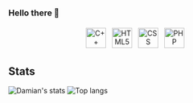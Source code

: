 ### Hello there 👋

<p align="center">
<img src="https://user-images.githubusercontent.com/42747200/46140125-da084900-c26d-11e8-8ea7-c45ae6306309.png" alt="C++" height="40" style="vertical-align:top; margin:4px">
  
<img src="https://cdn.iconscout.com/icon/free/png-256/html5-40-1175193.png" alt="HTML5" height="40" style="vertical-align:top; margin:4px">
<img src="https://icon-library.com/images/css3-icon/css3-icon-28.jpg" alt="CSS" height="40" style="vertical-align:top; margin:4px">

<img src="https://www.php.net/images/logos/new-php-logo.svg" alt="PHP" height="40" style="vertical-align:top; margin:4px">

## Stats
![Damian's stats](https://github-readme-stats.vercel.app/api?username=Daxxxis&show_icons=true&include_all_commits=true&count_private=true&disable_animations=false&theme=tokyonight&hide_title=false&hide_border=true&cache_seconds=1800)
![Top langs](https://github-readme-stats.vercel.app/api/top-langs?username=Daxxxis&show_icons=true&include_all_commits=true&count_private=true&disable_animations=false&theme=tokyonight&hide_title=false&hide_border=true&cache_seconds=1800)
